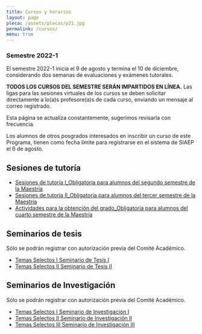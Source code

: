 ```yaml
---
title: Cursos y horarios
layout: page
pleca: /assets/plecas/p21.jpg
permalink: /cursos/
menu: true
---
```



### Semestre 2022-1

El semestre 2022-1 inicia el 9 de agosto y termina el 10 de diciembre, considerando dos semanas de evaluaciones y exámenes tutorales.

**TODOS LOS CURSOS DEL SEMESTRE SERÁN IMPARTIDOS EN LÍNEA.** Las ligas para las sesiones virtuales de los cursos se deben solicitar directamente a lo(a)s profesore(a)s de cada curso, enviando un mensaje al correo registrado. 

Esta página se actualiza constantemente, sugerimos revisarla con frecuencia.

Los alumnos de otros posgrados interesados en inscribir un curso de este Programa, tienen como fecha límite para registrarse en el sistema de SIAEP el 6 de agosto.


<!-- cursos-siges -->


## Sesiones de tutoría


 - [Sesiones de tutoría I_Obligatoria para alumnos del segundo semestre de la Maestría](/cursos/sesiones_de_tutoria_i/)
 - [Sesiones de tutoría II_Obligatoria para alumnos del tercer semestre de la Maestría](/cursos/sesiones_de_tutoria_ii/)
 - [Actividades para la obtención del grado_Obligatoria para alumnos del cuarto semestre de la Maestría](/cursos/actividades_para_la_obtencion_del_grado/)


## Seminarios de tesis

Sólo se podrán registrar con autorización previa del Comité Académico.

 - [Temas Selectos I Seminario de Tesis I](/cursos/temas_selectos_i_seminario_de_tesis_i/)
 - [Temas Selectos II Seminario de Tesis II](/cursos/temas_selectos_ii_seminario_de_tesis_ii/)

## Seminarios de Investigación

Sólo se podrán registrar con autorización previa del Comité Académico.

 - [Temas Selectos I Seminario de Investigación I](/cursos/temas_selectos_i_seminario_de_investigacion_i/)
 - [Temas Selectos II Seminario de Investigación II](/cursos/temas_selectos_ii_seminario_de_investigacion_ii/)
 - [Temas Selectos III Seminario de Investigación III](/cursos/temas_selectos_iii_seminario_de_investigacion_iii/)
